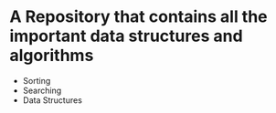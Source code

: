 # A Repository that contains all the important data structures and algorithms
- Sorting
- Searching
- Data Structures